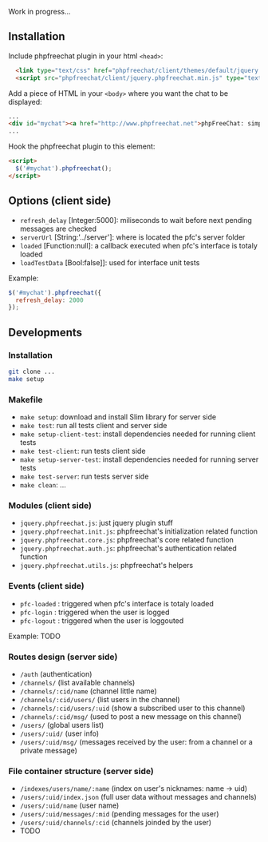 Work in progress...

## Installation

Include phpfreechat plugin in your html `<head>`:

```html
  <link type="text/css" href="phpfreechat/client/themes/default/jquery.phpfreechat.min.css" />
  <script src="phpfreechat/client/jquery.phpfreechat.min.js" type="text/javascript"></script>
```

Add a piece of HTML in your `<body>` where you want the chat to be displayed:

```html
...
<div id="mychat"><a href="http://www.phpfreechat.net">phpFreeChat: simple Web chat</a></div>
...
```

Hook the phpfreechat plugin to this element:

```html
<script>
  $('#mychat').phpfreechat();
</script>
```

## Options (client side)

* `refresh_delay` [Integer:5000]: miliseconds to wait before next pending messages are checked
* `serverUrl` [String:'../server']: where is located the pfc's server folder
* `loaded` [Function:null]: a callback executed when pfc's interface is totaly loaded
* `loadTestData` [Bool:false]]: used for interface unit tests

Example:
```javascript
$('#mychat').phpfreechat({
  refresh_delay: 2000
});
```

## Developments

### Installation

```bash
git clone ...
make setup
```

### Makefile

* `make setup`: download and install Slim library for server side
* `make test`: run all tests client and server side
* `make setup-client-test`: install dependencies needed for running client tests
* `make test-client`: run tests client side
* `make setup-server-test`: install dependencies needed for running server tests
* `make test-server`: run tests server side
* `make clean`: ...

### Modules (client side)

* `jquery.phpfreechat.js`: just jquery plugin stuff
* `jquery.phpfreechat.init.js`: phpfreechat's initialization related function
* `jquery.phpfreechat.core.js`: phpfreechat's core related function
* `jquery.phpfreechat.auth.js`: phpfreechat's authentication related function
* `jquery.phpfreechat.utils.js`: phpfreechat's helpers

### Events (client side)

* `pfc-loaded` : triggered when pfc's interface is totaly loaded
* `pfc-login` : triggered when the user is logged
* `pfc-logout` : triggered when the user is loggouted

Example: TODO

### Routes design (server side)

* `/auth`                          (authentication)
* `/channels/`                     (list available channels)
* `/channels/:cid/name`            (channel little name)
* `/channels/:cid/users/`          (list users in the channel)
* `/channels/:cid/users/:uid`      (show a subscribed user to this channel)
* `/channels/:cid/msg/`            (used to post a new message on this channel)
* `/users/`                        (global users list)
* `/users/:uid/`                   (user info)
* `/users/:uid/msg/`               (messages received by the user: from a channel or a private message)

### File container structure (server side)

* `/indexes/users/name/:name`      (index on user's nicknames: name -> uid)
* `/users/:uid/index.json`         (full user data without messages and channels)
* `/users/:uid/name`               (user name)
* `/users/:uid/messages/:mid`      (pending messages for the user)
* `/users/:uid/channels/:cid`      (channels joinded by the user)
* TODO
